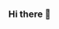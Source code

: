 ### Hi there 👋

<!--
**Lencof/Lencof** is a ✨ _special_ ✨ repository because its `README.md` (this file) appears on your GitHub profile.
